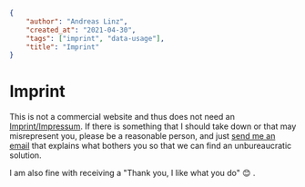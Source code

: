 ```json
{
    "author": "Andreas Linz",
    "created_at": "2021-04-30",
    "tags": ["imprint", "data-usage"],
    "title": "Imprint"
}
```

# Imprint

This is not a commercial website and thus does not need an [Imprint/Impressum](https://allaboutberlin.com/guides/website-compliance-germany#impressum).  If there is something that I should take down or that may misrepresent you, please be a reasonable person, and just [send me an email](mailto:alinz@klingt.net) that explains what bothers you so that we can find an unbureaucratic solution.

I am also fine with receiving a "Thank you, I like what you do" :blush: .